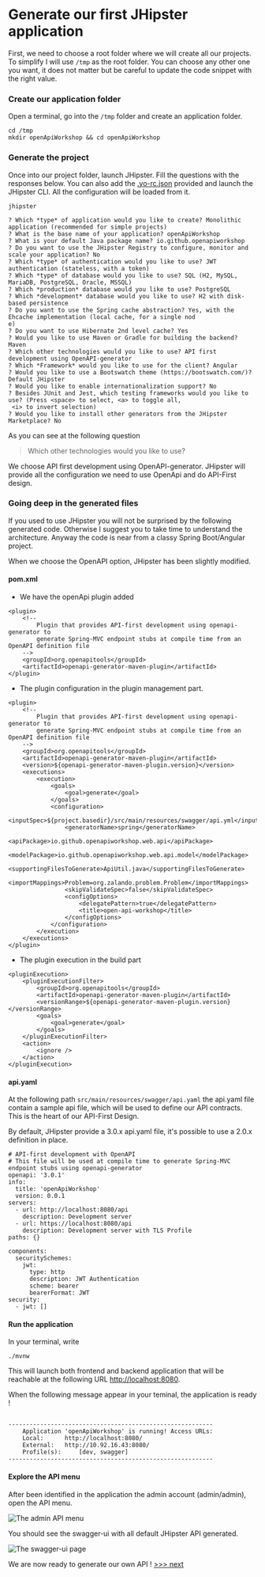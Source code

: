 # Generate our first JHipster application
First, we need to choose a root folder where we will create all our projects.
To simplify I will use `/tmp` as the root folder. You can choose any other one you want, it does not matter
but be careful to update the code snippet with the right value.

### Create our application folder
Open a terminal, go into the `/tmp` folder and create an application folder.

```
cd /tmp
mkdir openApiWorkshop && cd openApiWorkshop
 ```
 
 ### Generate the project
 Once into our project folder, launch JHipster.  Fill the questions with the responses below.
 You can also add the [.yo-rc.json](https://github.com/avdev4j/workshop-openapi/blob/master/resources/.yo-rc.json) 
 provided and launch the JHipster CLI. All the configuration will be loaded from it.
 
 ```
jhipster
 ```
 
 ```
 ? Which *type* of application would you like to create? Monolithic application (recommended for simple projects)
 ? What is the base name of your application? openApiWorkshop
 ? What is your default Java package name? io.github.openapiworkshop
 ? Do you want to use the JHipster Registry to configure, monitor and scale your application? No
 ? Which *type* of authentication would you like to use? JWT authentication (stateless, with a token)
 ? Which *type* of database would you like to use? SQL (H2, MySQL, MariaDB, PostgreSQL, Oracle, MSSQL)
 ? Which *production* database would you like to use? PostgreSQL
 ? Which *development* database would you like to use? H2 with disk-based persistence
 ? Do you want to use the Spring cache abstraction? Yes, with the Ehcache implementation (local cache, for a single nod
 e)
 ? Do you want to use Hibernate 2nd level cache? Yes
 ? Would you like to use Maven or Gradle for building the backend? Maven
 ? Which other technologies would you like to use? API first development using OpenAPI-generator
 ? Which *Framework* would you like to use for the client? Angular
 ? Would you like to use a Bootswatch theme (https://bootswatch.com/)? Default JHipster
 ? Would you like to enable internationalization support? No
 ? Besides JUnit and Jest, which testing frameworks would you like to use? (Press <space> to select, <a> to toggle all,
  <i> to invert selection)
 ? Would you like to install other generators from the JHipster Marketplace? No
 ```
 
 As you can see at the following question 
 > Which other technologies would you like to use?
 
 We choose API first development using OpenAPI-generator. JHipster will provide all the configuration we need to use
 OpenApi and do API-First design.
 
 ### Going deep in the generated files
 If you used to use JHipster you will not be surprised by the following generated code. Otherwise 
 I suggest you to take time to understand the architecture.
 Anyway the code is near from a classy Spring Boot/Angular project.
 
 When we choose the OpenAPI option, JHipster has been slightly modified.
 
#### pom.xml
- We have the openApi plugin added
 ```
 <plugin>
     <!--
         Plugin that provides API-first development using openapi-generator to
         generate Spring-MVC endpoint stubs at compile time from an OpenAPI definition file
     -->
     <groupId>org.openapitools</groupId>
     <artifactId>openapi-generator-maven-plugin</artifactId>
 </plugin>
 ```
 
 - The plugin configuration in the plugin management part.
 
 ```
 <plugin>
     <!--
         Plugin that provides API-first development using openapi-generator to
         generate Spring-MVC endpoint stubs at compile time from an OpenAPI definition file
     -->
     <groupId>org.openapitools</groupId>
     <artifactId>openapi-generator-maven-plugin</artifactId>
     <version>${openapi-generator-maven-plugin.version}</version>
     <executions>
         <execution>
             <goals>
                 <goal>generate</goal>
             </goals>
             <configuration>
                 <inputSpec>${project.basedir}/src/main/resources/swagger/api.yml</inputSpec>
                 <generatorName>spring</generatorName>
                 <apiPackage>io.github.openapiworkshop.web.api</apiPackage>
                 <modelPackage>io.github.openapiworkshop.web.api.model</modelPackage>
                 <supportingFilesToGenerate>ApiUtil.java</supportingFilesToGenerate>
                 <importMappings>Problem=org.zalando.problem.Problem</importMappings>
                 <skipValidateSpec>false</skipValidateSpec>
                 <configOptions>
                     <delegatePattern>true</delegatePattern>
                     <title>open-api-workshop</title>
                 </configOptions>
             </configuration>
         </execution>
     </executions>
 </plugin>
 ```

- The plugin execution in the build part
```
<pluginExecution>
    <pluginExecutionFilter>
        <groupId>org.openapitools</groupId>
        <artifactId>openapi-generator-maven-plugin</artifactId>
        <versionRange>${openapi-generator-maven-plugin.version}</versionRange>
        <goals>
            <goal>generate</goal>
        </goals>
    </pluginExecutionFilter>
    <action>
        <ignore />
    </action>
</pluginExecution>
```

#### api.yaml
At the following path `src/main/resources/swagger/api.yaml` the api.yaml file contain a sample api file, which 
will be used to define our API contracts. 
This is the heart of our API-First Design.

By default, JHipster provide a 3.0.x api.yaml file, it's possible to use a 2.0.x definition in place.
```
# API-first development with OpenAPI
# This file will be used at compile time to generate Spring-MVC endpoint stubs using openapi-generator
openapi: '3.0.1'
info:
  title: 'openApiWorkshop'
  version: 0.0.1
servers:
  - url: http://localhost:8080/api
    description: Development server
  - url: https://localhost:8080/api
    description: Development server with TLS Profile
paths: {}

components:
  securitySchemes:
    jwt:
      type: http
      description: JWT Authentication
      scheme: bearer
      bearerFormat: JWT
security:
  - jwt: []
```

#### Run the application
In your terminal, write
``` 
./mvnw
```

This will launch both frontend and backend application that will be reachable at the following URL [http://localhost:8080](http://localhost:8080).

When the following message appear in your teminal, the application is ready !

```

----------------------------------------------------------
	Application 'openApiWorkshop' is running! Access URLs:
	Local: 		http://localhost:8080/
	External: 	http://10.92.16.43:8080/
	Profile(s): 	[dev, swagger]
----------------------------------------------------------

```

#### Explore the API menu
After been identified in the application the admin account (admin/admin), open the API menu.

![The admin API menu](https://github.com/avdev4j/workshop-openapi/blob/master/resources/images/1/admin_api_menu.png)

You should see the swagger-ui with all default JHipster API generated. 

![The swagger-ui page](https://github.com/avdev4j/workshop-openapi/blob/master/resources/images/1/swagger_ui.png)


We are now ready to generate our own API ! [>>> next](https://github.com/avdev4j/workshop-openapi/blob/master/2.%20Create-a-resource.md)
